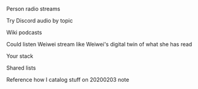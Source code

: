
Person radio streams 


Try
Discord audio by topic 

Wiki podcasts 


Could listen Weiwei stream like Weiwei's digital twin of what she has read 

Your stack 

Shared lists 

Reference how I catalog stuff on 20200203 note 


